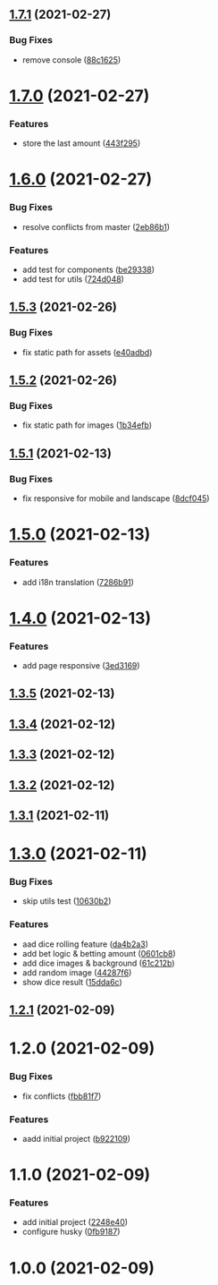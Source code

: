 ## [1.7.1](https://github.com/phatnguyenuit/game-bau-cua/compare/1.7.0...1.7.1) (2021-02-27)


### Bug Fixes

* remove console ([88c1625](https://github.com/phatnguyenuit/game-bau-cua/commit/88c1625d6351de4783205e70de4f5ddcda4f9153))

# [1.7.0](https://github.com/phatnguyenuit/game-bau-cua/compare/1.6.0...1.7.0) (2021-02-27)


### Features

* store the last amount ([443f295](https://github.com/phatnguyenuit/game-bau-cua/commit/443f2956ec9630c1b9deb804ab26a5de3e6f6b4e))

# [1.6.0](https://github.com/phatnguyenuit/game-bau-cua/compare/1.5.3...1.6.0) (2021-02-27)


### Bug Fixes

* resolve conflicts from master ([2eb86b1](https://github.com/phatnguyenuit/game-bau-cua/commit/2eb86b1bede901d0ec6839847fd4b1ff6aa947a2))


### Features

* add test for components ([be29338](https://github.com/phatnguyenuit/game-bau-cua/commit/be29338167f13b4c499946d663174094a4903ce9))
* add test for utils ([724d048](https://github.com/phatnguyenuit/game-bau-cua/commit/724d048d624df9965b377ec559b6043756c19d6b))

## [1.5.3](https://github.com/phatnguyenuit/game-bau-cua/compare/1.5.2...1.5.3) (2021-02-26)


### Bug Fixes

* fix static path for assets ([e40adbd](https://github.com/phatnguyenuit/game-bau-cua/commit/e40adbd341ea56761f4fca7283bd0a7cd93ea516))

## [1.5.2](https://github.com/phatnguyenuit/game-bau-cua/compare/1.5.1...1.5.2) (2021-02-26)


### Bug Fixes

* fix static path for images ([1b34efb](https://github.com/phatnguyenuit/game-bau-cua/commit/1b34efb103e4ec349b223cd6be70b9eda678acb1))

## [1.5.1](https://github.com/phatnguyenuit/game-bau-cua/compare/1.5.0...1.5.1) (2021-02-13)


### Bug Fixes

* fix responsive for mobile and landscape ([8dcf045](https://github.com/phatnguyenuit/game-bau-cua/commit/8dcf0454be8d5132905f193fa8dc96e756bf7e81))

# [1.5.0](https://github.com/phatnguyenuit/game-bau-cua/compare/1.4.0...1.5.0) (2021-02-13)


### Features

* add i18n translation ([7286b91](https://github.com/phatnguyenuit/game-bau-cua/commit/7286b917471d9718d21598ed10ce2b505e20150f))

# [1.4.0](https://github.com/phatnguyenuit/game-bau-cua/compare/1.3.5...1.4.0) (2021-02-13)


### Features

* add page responsive ([3ed3169](https://github.com/phatnguyenuit/game-bau-cua/commit/3ed316973cbb4bccf5c78dfcb1b8eca91f709793))

## [1.3.5](https://github.com/phatnguyenuit/game-bau-cua/compare/1.3.4...1.3.5) (2021-02-13)

## [1.3.4](https://github.com/phatnguyenuit/game-bau-cua/compare/1.3.3...1.3.4) (2021-02-12)

## [1.3.3](https://github.com/phatnguyenuit/game-bau-cua/compare/1.3.2...1.3.3) (2021-02-12)

## [1.3.2](https://github.com/phatnguyenuit/game-bau-cua/compare/1.3.1...1.3.2) (2021-02-12)

## [1.3.1](https://github.com/phatnguyenuit/game-bau-cua/compare/1.3.0...1.3.1) (2021-02-11)

# [1.3.0](https://github.com/phatnguyenuit/game-bau-cua/compare/1.2.1...1.3.0) (2021-02-11)


### Bug Fixes

* skip utils test ([10630b2](https://github.com/phatnguyenuit/game-bau-cua/commit/10630b2494e0e0d153c328ee56c9f1cd876177a2))


### Features

* aad dice rolling feature ([da4b2a3](https://github.com/phatnguyenuit/game-bau-cua/commit/da4b2a331abcf26e31b422aa822d1e73e86e0ee4))
* add bet logic & betting amount ([0601cb8](https://github.com/phatnguyenuit/game-bau-cua/commit/0601cb8add231ce5c0cde0260067ae5b3cf26e09))
* add dice images & background ([61c212b](https://github.com/phatnguyenuit/game-bau-cua/commit/61c212bc6c265e54464cc4bbc7b4f685fd1f82fa))
* add random image ([44287f6](https://github.com/phatnguyenuit/game-bau-cua/commit/44287f682f579dfec73b33901f81a96203fa5808))
* show dice result ([15dda6c](https://github.com/phatnguyenuit/game-bau-cua/commit/15dda6cf96caee3282ccb1715f348bbbaf780397))

## [1.2.1](https://github.com/phatnguyenuit/game-bau-cua/compare/1.2.0...1.2.1) (2021-02-09)

# 1.2.0 (2021-02-09)


### Bug Fixes

* fix conflicts ([fbb81f7](https://github.com/phatnguyenuit/game-bau-cua/commit/fbb81f73a37c285f98cf828a737df502340bae15))


### Features

* aadd initial project ([b922109](https://github.com/phatnguyenuit/game-bau-cua/commit/b9221097531888b589be8e0bc782d66a5a79e8a2))

# 1.1.0 (2021-02-09)


### Features

* add initial project ([2248e40](https://github.com/phatnguyenuit/game-bau-cua/commit/2248e40ac4e070033b840c8a15f9423ba1dfd06f))
* configure husky ([0fb9187](https://github.com/phatnguyenuit/game-bau-cua/commit/0fb9187473dd545e82de47fe5b8928688649ec0a))


# 1.0.0 (2021-02-09)
